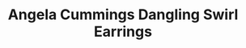 ---
title: Angela Cummings Dangling Swirl Earrings
description: |
  Swirls of Diamonds flow artfully like rolling waves in these elegant drop earrings, culminating in golden South Sea Pearls.
specs: |
  16.1 - 13.7mm Golden South Sea Cultured Pearls with 5.49 carats of White Diamonds, set in Platinum and 18K White Gold.
images:
  - /uploads/angela-cummings-for-assael-dangling-swirl-earrings.png
_category:
order: 11
tags:
  - earrings
---
